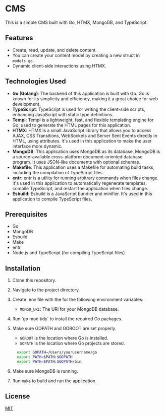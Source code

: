 # CMS

This is a simple CMS built with Go, HTMX, MongoDB, and TypeScript.

## Features

- Create, read, update, and delete content.
- You can create your content model by creating a new struct in `models.go`.
- Dynamic client-side interactions using HTMX.

## Technologies Used

- **Go (Golang)**: The backend of this application is built with Go. Go is known for its simplicity and efficiency, making it a great choice for web development.
- **TypeScript**: TypeScript is used for writing the client-side scripts, enhancing JavaScript with static type definitions.
- **Templ**: Templ is a lightweight, fast, and flexible templating engine for Go, used to generate the HTML pages for this application.
- **HTMX**: HTMX is a small JavaScript library that allows you to access AJAX, CSS Transitions, WebSockets and Server Sent Events directly in HTML, using attributes. It's used in this application to make the user interface more dynamic.
- **MongoDB**: This application uses MongoDB as its database. MongoDB is a source-available cross-platform document-oriented database program. It uses JSON-like documents with optional schemas.
- **Makefile**: This application uses a Makefile for automating build tasks, including the compilation of TypeScript files.
- **entr**: entr is a utility for running arbitrary commands when files change. It's used in this application to automatically regenerate templates, compile TypeScript, and restart the application when files change.
- **Esbuild**: Esbuild is a JavaScript bundler and minifier. It's used in this application to compile TypeScript files.

## Prerequisites

- Go
- MongoDB
- Esbuild
- Make
- entr
- Node.js and TypeScript (for compiling TypeScript files)

## Installation

1. Clone this repository.
2. Navigate to the project directory.
3. Create .env file with the for the following environment variables:
   - `MONGO_URI`: The URI for your MongoDB database.
4. Run 'go mod tidy' to install the required Go packages.
5. Make sure GOPATH and GOROOT are set properly.

   - `GOROOT` is the location where Go is installed.
   - `GOPATH` is the location where Go projects are stored.

   ```bash
     export GOPATH=/Users/yourusername/go
     export PATH=$PATH:$GOPATH
     export PATH=$PATH:$GOPATH/bin
   ```

6. Make sure MongoDB is running.
7. Run `make` to build and run the application.

## License

[MIT](https://choosealicense.com/licenses/mit/)
